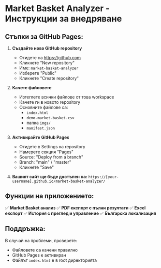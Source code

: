 # Market Basket Analyzer - Инструкции за внедряване

## Стъпки за GitHub Pages:

1. **Създайте ново GitHub repository**
   - Отидете на https://github.com
   - Кликнете "New repository"
   - Име: `market-basket-analyzer`
   - Изберете "Public"
   - Кликнете "Create repository"

2. **Качете файловете**
   - Изтеглете всички файлове от това workspace
   - Качете ги в новото repository
   - Основните файлове са:
     - `index.html`
     - `demo-market-basket.csv`
     - папка `imgs/`
     - `manifest.json`

3. **Активирайте GitHub Pages**
   - Отидете в Settings на repository
   - Намерете секция "Pages"
   - Source: "Deploy from a branch"
   - Branch: "main" / "master"
   - Кликнете "Save"

4. **Вашият сайт ще бъде достъпен на:**
   `https://[your-username].github.io/market-basket-analyzer/`

## Функции на приложението:

✅ **Market Basket анализ**
✅ **PDF експорт с пълни резултати**
✅ **Excel експорт**
✅ **История с преглед и управление**
✅ **Българска локализация**

## Поддръжка:
В случай на проблеми, проверете:
- Файловете са качени правилно
- GitHub Pages е активиран
- Файлът `index.html` е в root директорията